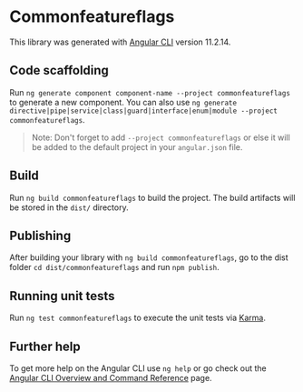 # Commonfeatureflags

This library was generated with [Angular CLI](https://github.com/angular/angular-cli) version 11.2.14.

## Code scaffolding

Run `ng generate component component-name --project commonfeatureflags` to generate a new component. You can also use `ng generate directive|pipe|service|class|guard|interface|enum|module --project commonfeatureflags`.
> Note: Don't forget to add `--project commonfeatureflags` or else it will be added to the default project in your `angular.json` file. 

## Build

Run `ng build commonfeatureflags` to build the project. The build artifacts will be stored in the `dist/` directory.

## Publishing

After building your library with `ng build commonfeatureflags`, go to the dist folder `cd dist/commonfeatureflags` and run `npm publish`.

## Running unit tests

Run `ng test commonfeatureflags` to execute the unit tests via [Karma](https://karma-runner.github.io).

## Further help

To get more help on the Angular CLI use `ng help` or go check out the [Angular CLI Overview and Command Reference](https://angular.io/cli) page.
